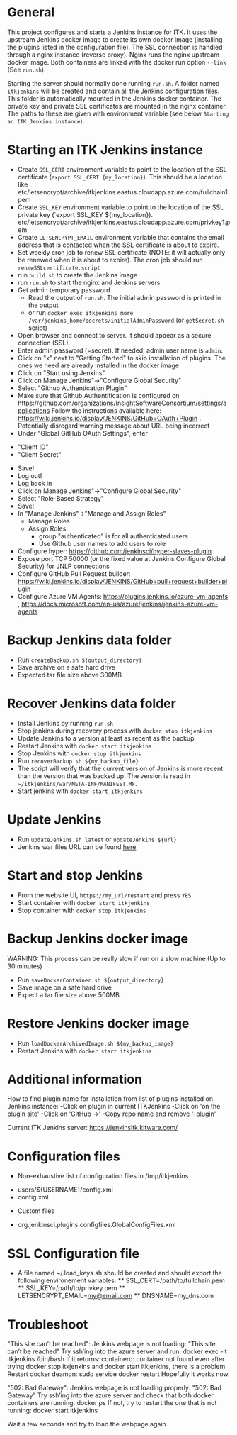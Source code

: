 General
=======

This project configures and starts a Jenkins instance for ITK. It uses the upstream Jenkins docker image to create
its own docker image (installing the plugins listed in the configuration file). The SSL connection is handled through
a nginx instance (reverse proxy). Nginx runs the nginx upstream docker image. Both containers are linked with the
docker run option `--link` (See `run.sh`).

Starting the server should normally done running `run.sh`. A folder named `itkjenkins` will be created and contain all
the Jenkins configuration files. This folder is automatically mounted in the Jenkins docker container. The private key
and private SSL certificates are mounted in the nginx container. The paths to these are given with environment variable
(see below `Starting an ITK Jenkins instance`).

Starting an ITK Jenkins instance
================================

* Create `SSL_CERT` environment variable to point to the location of the
  SSL certificate (`export SSL_CERT {my_location}`). This should be a
  location like
  etc/letsencrypt/archive/itkjenkins.eastus.cloudapp.azure.com/fullchain1.pem
* Create `SSL_KEY` environment variable to point to the location of the
  SSL private key (`export SSL_KEY ${my_location}).
  etc/letsencrypt/archive/itkjenkins.eastus.cloudapp.azure.com/privkey1.pem
* Create `LETSENCRYPT_EMAIL` environment variable that contains the email address
  that is contacted when the SSL certificate is about to expire.
* Set weekly cron job to renew SSL certificate (NOTE: it will actually only be
  renewed when it is about to expire). The cron job should run
  `renewSSLcertificate.script`
* run `build.sh` to create the Jenkins image
* run `run.sh` to start the nginx and Jenkins servers
* Get admin temporary password
  - Read the output of `run.sh`. The initial admin password is printed
  in the output
  - or run `docker exec itkjenkins more /var/jenkins_home/secrets/initialAdminPassword`
    (or `getSecret.sh` script)
* Open browser and connect to server. It should appear as a secure connection (SSL).
* Enter admin password (=secret). If needed, admin user name is `admin`.
* Click on "x" next to "Getting Started" to skip installation of plugins. The ones we need are already installed in the
docker image
* Click on "Start using Jenkins"
* Click on 	Manage Jenkins"->"Configure Global Security"
* Select "Github Authentication Plugin"
* Make sure that Github Authentification is configured on https://github.com/organizations/InsightSoftwareConsortium/settings/applications
  Follow the instructions available here: https://wiki.jenkins.io/display/JENKINS/GitHub+OAuth+Plugin . Potentially disregard warning message
  about URL being incorrect
* Under "Global GitHub OAuth Settings", enter
 - "Client ID"
 - "Client Secret"
* Save!
* Log out!
* Log back in
* Click on 	Manage Jenkins"->"Configure Global Security"
* Select "Role-Based Strategy"
* Save!
* In "Manage Jenkins"->"Manage and Assign Roles"
  - Manage Roles
  - Assign Roles:
    - group "authenticated" is for all authenticated users
    - Use Github user names to add users to role
* Configure hyper: https://github.com/jenkinsci/hyper-slaves-plugin
* Expose port TCP 50000 (or the fixed value at Jenkins Configure Global Security) for JNLP connections
* Configure GitHub Pull Request builder: https://wiki.jenkins.io/display/JENKINS/GitHub+pull+request+builder+plugin
* Configure Azure VM Agents: https://plugins.jenkins.io/azure-vm-agents ,
  https://docs.microsoft.com/en-us/azure/jenkins/jenkins-azure-vm-agents

Backup Jenkins data folder
==========================

* Run `createBackup.sh ${output_directory}`
* Save archive on a safe hard drive
* Expected tar file size above 300MB

Recover Jenkins data folder
===========================

* Install Jenkins by running `run.sh`
* Stop jenkins during recovery process with `docker stop itkjenkins`
* Update Jenkins to a version at least as recent as the backup
* Restart Jenkins with `docker start itkjenkins`
* Stop Jenkins with `docker stop itkjenkins`
* Run `recoverBackup.sh ${my_backup_file}`
* The script will verify that the current version of Jenkins is more recent
than the version that was backed up. The version is read in `~/itkjenkins/war/META-INF/MANIFEST.MF`.
* Start jenkins with `docker start itkjenkins`

Update Jenkins
==============

* Run `updateJenkins.sh latest` or `updateJenkins ${url}`
* Jenkins war files URL can be found [here](http://updates.jenkins-ci.org/download/war/)

Start and stop Jenkins
======================

* From the website UI, `https://my_url/restart` and press `YES`
* Start container with `docker start itkjenkins`
* Stop container with `docker stop itkjenkins`

Backup Jenkins docker image
===========================

WARNING: This process can be really slow if run on a slow machine (Up to 30 minutes)
* Run `saveDockerContainer.sh ${output_directory}`
* Save image on a safe hard drive
* Expect a tar file size above 500MB

Restore Jenkins docker image
============================

* Run `loadDockerArchivedImage.sh ${my_backup_image}`
* Restart Jenkins with `docker start itkjenkins`

Additional information
======================

How to find plugin name for installation from list of plugins installed on Jenkins instance:
-Click on plugin in current ITKJenkins
-Click on 'on the plugin site'
-Click on 'GitHub →'
-Copy repo name and remove '-plugin'

Current ITK Jenkins server:
https://jenkinsitk.kitware.com/

Configuration files
===================

* Non-exhaustive list of configuration files in /tmp/itkjenkins
 - users/${USERNAME}/config.xml
 - config.xml
* Custom files
 - org.jenkinsci.plugins.configfiles.GlobalConfigFiles.xml

SSL Configuration file
======================
* A file named ~/.load_keys.sh should be created and should export the following environement variables:
** SSL_CERT=/path/to/fullchain.pem
** SSL_KEY=/path/to/privkey.pem
** LETSENCRYPT_EMAIL=my@email.com
** DNSNAME=my_dns.com

Troubleshoot
============

"This site can’t be reached":
Jenkins webpage is not loading: "This site can’t be reached"
Try ssh’ing into the azure server and run:
docker exec -it itkjenkins /bin/bash
If it returns:
containerd: container not found
even after trying docker stop itkjenkins and docker start itkjenkins, there is a problem.
Restart docker deamon:
sudo service docker restart
Hopefully it works now.

"502: Bad Gateway":
Jenkins webpage is not loading properly: "502: Bad Gateway"
Try ssh’ing into the azure server and check that both docker containers are running.
docker ps
If not, try to restart the one that is not running:
docker start itkjenkins

Wait a few seconds and try to load the webpage again.

